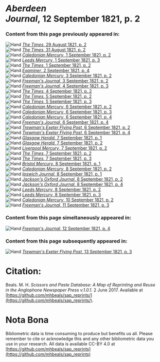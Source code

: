 # *Aberdeen Journal*, 12 September 1821, p. 2  
  
### Content from this page previously appeared in:  
![Hand](http://scissorsandpaste.net/wp-content/uploads/2017/06/smallhandpointer.png) [*The Times*, 29 August 1821, p. 2](https://mhbeals.github.io/sap_html/The-Times/The-Times-29-August-1821-p-2)  
![Hand](http://scissorsandpaste.net/wp-content/uploads/2017/06/smallhandpointer.png) [*The Times*, 31 August 1821, p. 2](https://mhbeals.github.io/sap_html/The-Times/The-Times-31-August-1821-p-2)  
![Hand](http://scissorsandpaste.net/wp-content/uploads/2017/06/smallhandpointer.png) [*Caledonian Mercury*, 1 September 1821, p. 2](https://mhbeals.github.io/sap_html/Caledonian-Mercury/Caledonian-Mercury-1-September-1821-p-2)  
![Hand](http://scissorsandpaste.net/wp-content/uploads/2017/06/smallhandpointer.png) [*Leeds Mercury*, 1 September 1821, p. 3](https://mhbeals.github.io/sap_html/Leeds-Mercury/Leeds-Mercury-1-September-1821-p-3)  
![Hand](http://scissorsandpaste.net/wp-content/uploads/2017/06/smallhandpointer.png) [*The Times*, 1 September 1821, p. 2](https://mhbeals.github.io/sap_html/The-Times/The-Times-1-September-1821-p-2)  
![Hand](http://scissorsandpaste.net/wp-content/uploads/2017/06/smallhandpointer.png) [*Examiner*, 2 September 1821, p. 4](https://mhbeals.github.io/sap_html/Examiner/Examiner-2-September-1821-p-4)  
![Hand](http://scissorsandpaste.net/wp-content/uploads/2017/06/smallhandpointer.png) [*Caledonian Mercury*, 3 September 1821, p. 2](https://mhbeals.github.io/sap_html/Caledonian-Mercury/Caledonian-Mercury-3-September-1821-p-2)  
![Hand](http://scissorsandpaste.net/wp-content/uploads/2017/06/smallhandpointer.png) [*Freeman's Journal*, 3 September 1821, p. 2](https://mhbeals.github.io/sap_html/Freeman's-Journal/Freeman's-Journal-3-September-1821-p-2)  
![Hand](http://scissorsandpaste.net/wp-content/uploads/2017/06/smallhandpointer.png) [*Freeman's Journal*, 4 September 1821, p. 3](https://mhbeals.github.io/sap_html/Freeman's-Journal/Freeman's-Journal-4-September-1821-p-3)  
![Hand](http://scissorsandpaste.net/wp-content/uploads/2017/06/smallhandpointer.png) [*The Times*, 4 September 1821, p. 2](https://mhbeals.github.io/sap_html/The-Times/The-Times-4-September-1821-p-2)  
![Hand](http://scissorsandpaste.net/wp-content/uploads/2017/06/smallhandpointer.png) [*The Times*, 5 September 1821, p. 2](https://mhbeals.github.io/sap_html/The-Times/The-Times-5-September-1821-p-2)  
![Hand](http://scissorsandpaste.net/wp-content/uploads/2017/06/smallhandpointer.png) [*The Times*, 5 September 1821, p. 3](https://mhbeals.github.io/sap_html/The-Times/The-Times-5-September-1821-p-3)  
![Hand](http://scissorsandpaste.net/wp-content/uploads/2017/06/smallhandpointer.png) [*Caledonian Mercury*, 6 September 1821, p. 2](https://mhbeals.github.io/sap_html/Caledonian-Mercury/Caledonian-Mercury-6-September-1821-p-2)  
![Hand](http://scissorsandpaste.net/wp-content/uploads/2017/06/smallhandpointer.png) [*Caledonian Mercury*, 6 September 1821, p. 3](https://mhbeals.github.io/sap_html/Caledonian-Mercury/Caledonian-Mercury-6-September-1821-p-3)  
![Hand](http://scissorsandpaste.net/wp-content/uploads/2017/06/smallhandpointer.png) [*Caledonian Mercury*, 6 September 1821, p. 4](https://mhbeals.github.io/sap_html/Caledonian-Mercury/Caledonian-Mercury-6-September-1821-p-4)  
![Hand](http://scissorsandpaste.net/wp-content/uploads/2017/06/smallhandpointer.png) [*Freeman's Journal*, 6 September 1821, p. 4](https://mhbeals.github.io/sap_html/Freeman's-Journal/Freeman's-Journal-6-September-1821-p-4)  
![Hand](http://scissorsandpaste.net/wp-content/uploads/2017/06/smallhandpointer.png) [*Trewman's Exeter Flying Post*, 6 September 1821, p. 2](https://mhbeals.github.io/sap_html/Trewman's-Exeter-Flying-Post/Trewman's-Exeter-Flying-Post-6-September-1821-p-2)  
![Hand](http://scissorsandpaste.net/wp-content/uploads/2017/06/smallhandpointer.png) [*Trewman's Exeter Flying Post*, 6 September 1821, p. 4](https://mhbeals.github.io/sap_html/Trewman's-Exeter-Flying-Post/Trewman's-Exeter-Flying-Post-6-September-1821-p-4)  
![Hand](http://scissorsandpaste.net/wp-content/uploads/2017/06/smallhandpointer.png) [*Glasgow Herald*, 7 September 1821, p. 1](https://mhbeals.github.io/sap_html/Glasgow-Herald/Glasgow-Herald-7-September-1821-p-1)  
![Hand](http://scissorsandpaste.net/wp-content/uploads/2017/06/smallhandpointer.png) [*Glasgow Herald*, 7 September 1821, p. 2](https://mhbeals.github.io/sap_html/Glasgow-Herald/Glasgow-Herald-7-September-1821-p-2)  
![Hand](http://scissorsandpaste.net/wp-content/uploads/2017/06/smallhandpointer.png) [*Liverpool Mercury*, 7 September 1821, p. 2](https://mhbeals.github.io/sap_html/Liverpool-Mercury/Liverpool-Mercury-7-September-1821-p-2)  
![Hand](http://scissorsandpaste.net/wp-content/uploads/2017/06/smallhandpointer.png) [*The Times*, 7 September 1821, p. 2](https://mhbeals.github.io/sap_html/The-Times/The-Times-7-September-1821-p-2)  
![Hand](http://scissorsandpaste.net/wp-content/uploads/2017/06/smallhandpointer.png) [*The Times*, 7 September 1821, p. 3](https://mhbeals.github.io/sap_html/The-Times/The-Times-7-September-1821-p-3)  
![Hand](http://scissorsandpaste.net/wp-content/uploads/2017/06/smallhandpointer.png) [*Bristol Mercury*, 8 September 1821, p. 1](https://mhbeals.github.io/sap_html/Bristol-Mercury/Bristol-Mercury-8-September-1821-p-1)  
![Hand](http://scissorsandpaste.net/wp-content/uploads/2017/06/smallhandpointer.png) [*Caledonian Mercury*, 8 September 1821, p. 2](https://mhbeals.github.io/sap_html/Caledonian-Mercury/Caledonian-Mercury-8-September-1821-p-2)  
![Hand](http://scissorsandpaste.net/wp-content/uploads/2017/06/smallhandpointer.png) [*Ipswich Journal*, 8 September 1821, p. 1](https://mhbeals.github.io/sap_html/Ipswich-Journal/Ipswich-Journal-8-September-1821-p-1)  
![Hand](http://scissorsandpaste.net/wp-content/uploads/2017/06/smallhandpointer.png) [*Jackson's Oxford Journal*, 8 September 1821, p. 2](https://mhbeals.github.io/sap_html/Jackson's-Oxford-Journal/Jackson's-Oxford-Journal-8-September-1821-p-2)  
![Hand](http://scissorsandpaste.net/wp-content/uploads/2017/06/smallhandpointer.png) [*Jackson's Oxford Journal*, 8 September 1821, p. 4](https://mhbeals.github.io/sap_html/Jackson's-Oxford-Journal/Jackson's-Oxford-Journal-8-September-1821-p-4)  
![Hand](http://scissorsandpaste.net/wp-content/uploads/2017/06/smallhandpointer.png) [*Leeds Mercury*, 8 September 1821, p. 2](https://mhbeals.github.io/sap_html/Leeds-Mercury/Leeds-Mercury-8-September-1821-p-2)  
![Hand](http://scissorsandpaste.net/wp-content/uploads/2017/06/smallhandpointer.png) [*Leeds Mercury*, 8 September 1821, p. 3](https://mhbeals.github.io/sap_html/Leeds-Mercury/Leeds-Mercury-8-September-1821-p-3)  
![Hand](http://scissorsandpaste.net/wp-content/uploads/2017/06/smallhandpointer.png) [*Caledonian Mercury*, 10 September 1821, p. 2](https://mhbeals.github.io/sap_html/Caledonian-Mercury/Caledonian-Mercury-10-September-1821-p-2)  
![Hand](http://scissorsandpaste.net/wp-content/uploads/2017/06/smallhandpointer.png) [*Freeman's Journal*, 11 September 1821, p. 3](https://mhbeals.github.io/sap_html/Freeman's-Journal/Freeman's-Journal-11-September-1821-p-3)  
  
### Content from this page simeltaneously appeared in:  
![Hand](http://scissorsandpaste.net/wp-content/uploads/2017/06/smallhandpointer.png) [*Freeman's Journal*, 12 September 1821, p. 4](https://mhbeals.github.io/sap_html/Freeman's-Journal/Freeman's-Journal-12-September-1821-p-4)  
  
### Content from this page subsequently appeared in:  
![Hand](http://scissorsandpaste.net/wp-content/uploads/2017/06/smallhandpointer.png) [*Trewman's Exeter Flying Post*, 13 September 1821, p. 3](https://mhbeals.github.io/sap_html/Trewman's-Exeter-Flying-Post/Trewman's-Exeter-Flying-Post-13-September-1821-p-3)  


# Citation: 

Beals. M. H. *Scissors and Paste Database: A Map of Reprinting and Reuse in the Anglophone Newspaper Press v.1.0.1.* 2 June 2017. Available at [https://github.com/mhbeals/sap_reprints/](https://github.com/mhbeals/sap_reprints/). 

# Nota Bona

Bibliometric data is time consuming to produce but benefits us all. Please remember to cite or acknowledge this and any other bibliometric data you use in your research. All data is available CC-BY 4.0 at [https://github.com/mhbeals/sap_reprints](https://github.com/mhbeals/sap_reprints)